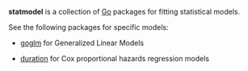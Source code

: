 __statmodel__ is a collection of [Go](http://golang.org) packages for fitting
statistical models.

See the following packages for specific models:

* [goglm](http://github.com/kshedden/statmodel/goglm) for Generalized Linear
Models

* [duration](http://github.com/kshedden/statmodel/duration) for Cox proportional
  hazards regression models
